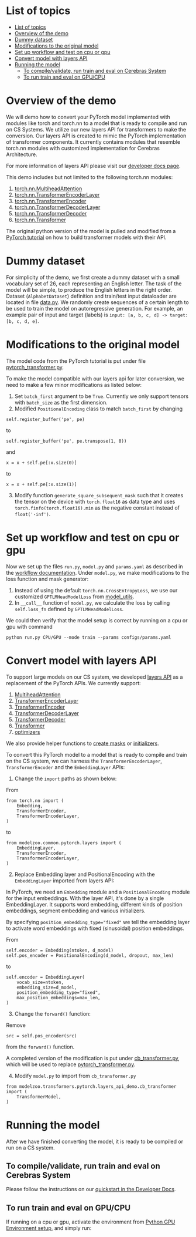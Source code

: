 # List of topics
- [List of topics](#list-of-topics)
- [Overview of the demo](#overview-of-the-demo)
- [Dummy dataset](#dummy-dataset)
- [Modifications to the original model](#modifications-to-the-original-model)
- [Set up workflow and test on cpu or gpu](#set-up-workflow-and-test-on-cpu-or-gpu)
- [Convert model with layers API](#convert-model-with-layers-api)
- [Running the model](#running-the-model)
  - [To compile/validate, run train and eval on Cerebras System](#to-compilevalidate-run-train-and-eval-on-cerebras-system)
  - [To run train and eval on GPU/CPU](#to-run-train-and-eval-on-gpucpu)

# Overview of the demo

We will demo how to convert your PyTorch model implemented with modules like torch and torch.nn to a model that is ready to compile and run on CS Systems. We utilize our new layers API
 for transformers to make the conversion. Our layers API is created to mimic the PyTorch implementation of transformer components. It currently contains modules that resemble torch.nn modules with customized implementation for Cerebras Architecture.

For more information of layers API please visit our [developer docs page](https://docs.cerebras.net/en/latest/wsc/port/define-model/common/common.pytorch.html).

This demo includes but not limited to the following torch.nn modules:

1. [torch.nn.MultiheadAttention](https://pytorch.org/docs/stable/generated/torch.nn.MultiheadAttention.html)
2. [torch.nn.TransformerEncoderLayer](https://pytorch.org/docs/stable/generated/torch.nn.TransformerEncoderLayer.html)
3. [torch.nn.TransformerEncoder](https://pytorch.org/docs/stable/generated/torch.nn.TransformerEncoder.html)
4. [torch.nn.TransformerDecoderLayer](https://pytorch.org/docs/stable/generated/torch.nn.TransformerDecoderLayer.html)
5. [torch.nn.TransformerDecoder](https://pytorch.org/docs/stable/generated/torch.nn.TransformerDecoder.html)
6. [torch.nn.Transformer](https://pytorch.org/docs/stable/generated/torch.nn.Transformer.html)

The original python version of the model is pulled and modified from a [PyTorch tutorial](https://pytorch.org/tutorials/beginner/transformer_tutorial.html) on how to build transformer models with their API.

# Dummy dataset

For simplicity of the demo, we first create a dummy dataset with a small vocabulary set of 26, each representing an English letter. The task of the model will be simple, to produce the English letters in the right order. Dataset (`AlphabetDataset`) definition and train/test input dataloader are located in file [data.py](./data.py). We randomly create sequences of a certain length to be used to train the model on autoregressive generation. For example, an example pair of input and target (labels) is `input: [a, b, c, d] -> target: [b, c, d, e]`.

# Modifications to the original model

The model code from the PyTorch tutorial is put under file [pytorch_transformer.py](./pytorch_transformer.py).

To make the model compatible with our layers api for later conversion, we need to make a few minor modifications as listed below:
1. Set `batch_first` argument to be `True`. Currently we only support tensors with `batch_size` as the first dimension.
2. Modified `PositionalEncoding` class to match `batch_first` by changing
```
self.register_buffer('pe', pe)
```
to
```
self.register_buffer('pe', pe.transpose(1, 0))
```
and
```
x = x + self.pe[:x.size(0)]
```
to
```
x = x + self.pe[:x.size(1)]
```
3. Modify function `generate_square_subsequent_mask` such that it creates the tensor on the device with `torch.float16` as data type and uses `torch.finfo(torch.float16).min` as the negative constant instead of `float('-inf')`.

# Set up workflow and test on cpu or gpu

Now we set up the files `run.py`, `model.py` and `params.yaml` as described in the [workflow documentation](https://docs.cerebras.net/en/latest/wsc/port/porting-pytorch-to-cs/adapting-pytorch-to-cs.html).
Under `model.py`, we make modifications to the loss function and mask generator:
1. Instead of using the default `torch.nn.CrossEntropyLoss`, we use our customized `GPTLMHeadModelLoss` from [model_utils](./../../../common/pytorch/model_utils/GPTLMHeadModelLoss.py).
2. In `__call__` function of `model.py`, we calculate the loss by calling `self.loss_fn` defined by `GPTLMHeadModelLoss`.

We could then verify that the model setup is correct by running on a cpu or gpu with command 
```
python run.py CPU/GPU --mode train --params configs/params.yaml
```

# Convert model with layers API

To support large models on our CS system, we developed [layers API](../../../common/pytorch/layers/) as a replacement of the PyTorch APIs. 
We currently support:
1. [MultiheadAttention](../../../common/pytorch/layers/AttentionLayer.py)
2. [TransformerEncoderLayer](../../../common/pytorch/layers/TransformerEncoderLayer.py)
3. [TransformerEncoder](../../../common/pytorch/layers/TransformerEncoder.py)
4. [TransformerDecoderLayer](../../../common/pytorch/layers/TransformerDecoderLayer.py)
5. [TransformerDecoder](../../../common/pytorch/layers/TransformerDecoder.py)
6. [Transformer](../../../common/pytorch/layers/Transformer.py)
7. [optimizers](../../../common/pytorch/optim)

We also provide helper functions to [create masks](../transformer_utils.py) or [initializers](../../../common/pytorch/model_utils/).

To convert this PyTorch model to a model that is ready to compile and train on the CS system, we can harness the `TransformerEncoderLayer`, `TransformerEncoder` and the `EmbeddingLayer` APIs:

1. Change the `import` paths as shown below:

From
```
from torch.nn import (
    Embedding,
    TransformerEncoder,
    TransformerEncoderLayer,
)
``` 
to
```
from modelzoo.common.pytorch.layers import (
    EmbeddingLayer,
    TransformerEncoder,
    TransformerEncoderLayer,
)
```

2. Replace Embedding layer and PositionalEncoding with the `EmbeddingLayer` imported from layers API:

In PyTorch, we need an `Embedding` module and a `PositionalEncoding` module for the input embeddings. With the layer API, it's done by a single EmbeddingLayer. It supports word embedding, different kinds of position embeddings, segment embedding and various initializers.

By specifying `position_embedding_type="fixed"` we tell the embedding layer to activate word embeddings with fixed (sinusoidal) position embeddings.

From
```
self.encoder = Embedding(ntoken, d_model)
self.pos_encoder = PositionalEncoding(d_model, dropout, max_len)
```
to
```
self.encoder = EmbeddingLayer(
    vocab_size=ntoken,
    embedding_size=d_model,
    position_embedding_type="fixed",
    max_position_embeddings=max_len,
)
```

3. Change the `forward()` function:

Remove 
```
src = self.pos_encoder(src)
```
from the `forward()` function. 

A completed version of the modification is put under [cb_transformer.py](./cb_transformer.py), which will be used to replace [pytorch_transformer.py](./pytorch_transformer.py).

4. Modify `model.py` to import from `cb_transformer.py`
```
from modelzoo.transformers.pytorch.layers_api_demo.cb_transformer import (
    TransformerModel,
)
```

# Running the model 

After we have finished converting the model, it is ready to be compiled or run on a CS system.

## To compile/validate, run train and eval on Cerebras System

Please follow the instructions on our [quickstart in the Developer Docs](https://docs.cerebras.net/en/latest/wsc/getting-started/cs-appliance.html).

## To run train and eval on GPU/CPU

If running on a cpu or gpu, activate the environment from [Python GPU Environment setup](../../../../PYTHON-SETUP.md), and simply run:
